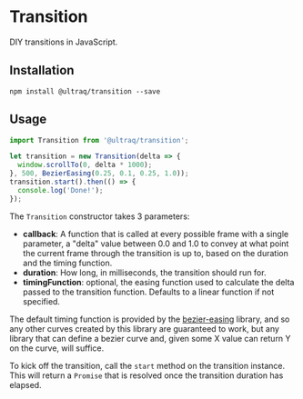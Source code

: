 
Transition
==========

DIY transitions in JavaScript.


Installation
------------

```
npm install @ultraq/transition --save
```


Usage
-----

```javascript
import Transition from '@ultraq/transition';

let transition = new Transition(delta => {
  window.scrollTo(0, delta * 1000);
}, 500, BezierEasing(0.25, 0.1, 0.25, 1.0));
transition.start().then(() => {
  console.log('Done!');
});
```

The `Transition` constructor takes 3 parameters:

 - **callback**: A function that is called at every possible frame with a single
   parameter, a "delta" value between 0.0 and 1.0 to convey at what point the
   current frame through the transition is up to, based on the duration and the
   timing function.
 - **duration**: How long, in milliseconds, the transition should run for.
 - **timingFunction**: optional, the easing function used to calculate the delta
   passed to the transition function.  Defaults to a linear function if not
   specified.

The default timing function is provided by the [bezier-easing](https://github.com/gre/bezier-easing)
library, and so any other curves created by this library are guaranteed to work,
but any library that can define a bezier curve and, given some X value can
return Y on the curve, will suffice.

To kick off the transition, call the `start` method on the transition instance.
This will return a `Promise` that is resolved once the transition duration has
elapsed.
